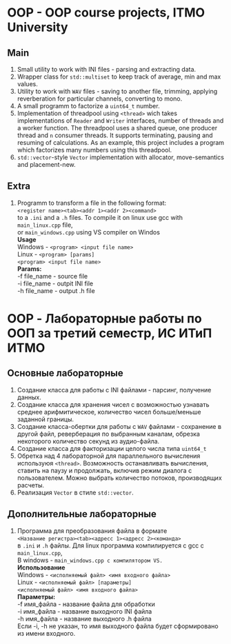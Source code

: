 # OOP - OOP course projects, ITMO University

## Main
1. Small utility to work with INI files - parsing and extracting data.
2. Wrapper class for ```std::multiset``` to keep track of average, min and max values.
3. Utility to work with ```WAV``` files - saving to another file, trimming, applying reverberation for particular channels, converting to mono.
4. A small programm to factorize a ```uint64_t``` number.
5. Implementation of threadpool using ```<thread>``` wich takes implementations of ```Reader``` and ```Writer``` interfaces, number of threads and a worker function. The threadpool uses a shared queue, one producer thread and ```n``` consumer threads.  It supports terminating, pausing and resuming of calculations. As an example, this project includes a program which factorizes many numbers using this threadpool.
6. ```std::vector```-style ```Vector``` implementation with allocator, move-semantics and placement-new.
## Extra <br />
1. Programm to transform a file in the following format: <br />
```<register name><tab><addr 1><addr 2><command> ```<br />
to a ```.ini``` and a ```.h``` files. To compile it on linux use gcc with ```main_linux.cpp``` file, <br />
or ```main_windows.cpp``` using VS compiler on Windos <br />
**Usage** <br /> 
 Windows - ```<program> <input file name>``` <br />
 Linux - ```<program> [params]``` <br />
```<program> <input file name>``` <br />
  **Params:** </h2><br />
-f file_name - source file <br />
-i file_name - outpit INI file <br />
-h file_name - output .h file <br />


# OOP - Лабораторные работы по ООП за третий семестр, ИС ИТиП ИТМО

## Основные лабораторные
1. Создание класса для работы с INI файлами - парсинг, получение данных.
2. Создание класса для хранения чисел с возможностью узнавать среднее арифмитическое, 
количество чисел больше/меньше заданной границы.
3. Создание класса-обертки для работы с ```WAV``` файлами - сохранение в другой файл, 
реверберация по выбранным каналам, обрезка некоторого количество секунд из аудио-файла.
4. Создание класса для факторизации целого числа типа ```uint64_t```
5. Обретка над 4 лабораторной для параллельного вычисления используюя ```<thread>```. Возможность останавливать вычисления, ставить на паузу и продолжать, включив режим диалога с пользователем. Можно выбрать количество потоков, производящих расчеты.
6. Реализация ```Vector``` в стиле ```std::vector```.
## Дополнительные лабораторные <br />
1. Программа для преобразования файла в формате <br />
```<Название регистра><tab><адресс 1><адресс 2><команда> ```<br />
в ```.ini``` и ```.h``` файлы. Для linux программа компилируется с gcc с ```main_linux.cpp```, <br />
В windows - ```main_windows.cpp с компилятором VS.``` <br />
**Использование** <br /> 
 Windows - ```<исполняемый файл> <имя входного файла>``` <br />
 Linux - ```<исполняемый файл> [параметры]``` <br />
```<исполняемый файл> <имя входного файла>``` <br />
  **Параметры:** </h2><br />
-f имя_файла - название файла для обработки <br />
-i имя_файла - название выходного INI файла <br />
-h имя_файла - название выходного .h файла <br />
Если -i, -h не указан, то имя выходного файла будет сформировано из 
имени входного.
